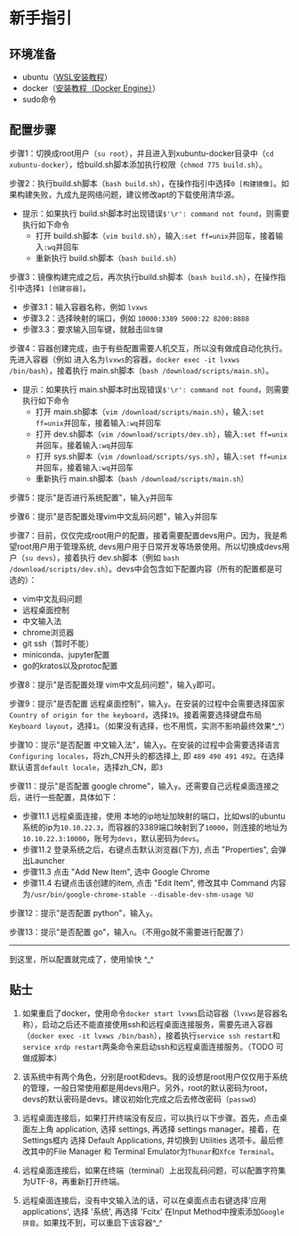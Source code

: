 # 新手指引

## 环境准备

- ubuntu（[WSL安装教程](https://learn.microsoft.com/zh-cn/windows/wsl/install)）
- docker（[安装教程（Docker Engine）](https://docs.docker.com/engine/install/ubuntu/)）
- sudo命令

## 配置步骤

步骤1：切换成root用户（`su root`），并且进入到xubuntu-docker目录中（`cd xubuntu-docker`），给build.sh脚本添加执行权限（`chmod 775 build.sh`）。

步骤2：执行build.sh脚本（`bash build.sh`），在操作指引中选择`0 [构建镜像]`。如果构建失败，九成九是网络问题，建议修改apt的下载使用清华源。

- 提示：如果执行 build.sh脚本时出现错误`$'\r': command not found`，则需要执行如下命令
    - 打开 build.sh脚本（`vim build.sh`），输入`:set ff=unix`并回车，接着输入`:wq`并回车
    - 重新执行 build.sh脚本（`bash build.sh`）

步骤3：镜像构建完成之后，再次执行build.sh脚本（`bash build.sh`），在操作指引中选择`1 [创建容器]`。

- 步骤3.1：输入容器名称，例如 `lvxws`
- 步骤3.2：选择映射的端口，例如 `10000:3389 5000:22 8200:8888`
- 步骤3.3：要求输入回车键，就敲击`回车键`

步骤4：容器创建完成，由于有些配置需要人机交互，所以没有做成自动化执行。先进入容器（例如 进入名为`lvxws`的容器，`docker exec -it lvxws /bin/bash`），接着执行 main.sh脚本（`bash /download/scripts/main.sh`）。

- 提示：如果执行 main.sh脚本时出现错误`$'\r': command not found`，则需要执行如下命令
    - 打开 main.sh脚本（`vim /download/scripts/main.sh`），输入`:set ff=unix`并回车，接着输入`:wq`并回车
    - 打开 dev.sh脚本（`vim /download/scripts/dev.sh`），输入`:set ff=unix`并回车，接着输入`:wq`并回车
    - 打开 sys.sh脚本（`vim /download/scripts/sys.sh`），输入`:set ff=unix`并回车，接着输入`:wq`并回车
    - 重新执行 main.sh脚本（`bash /download/scripts/main.sh`）

步骤5：提示"是否进行系统配置"，输入`y`并回车

步骤6：提示"是否配置处理vim中文乱码问题"，输入`y`并回车

步骤7：目前，仅仅完成root用户的配置，接着需要配置devs用户。因为，我是希望root用户用于管理系统, devs用户用于日常开发等场景使用。所以切换成devs用户（`su devs`），接着执行 dev.sh脚本（例如 `bash /download/scripts/dev.sh`）。devs中会包含如下配置内容（所有的配置都是可选的）：

- vim中文乱码问题
- 远程桌面控制
- 中文输入法
- chrome浏览器
- git ssh（暂时不能）
- miniconda、jupyter配置
- go的kratos以及protoc配置

步骤8：提示"是否配置处理 vim中文乱码问题"，输入`y`即可。

步骤9：提示"是否配置 远程桌面控制"，输入`y`。在安装的过程中会需要选择国家`Country of origin for the keyboard`，选择`19`。接着需要选择键盘布局`Keyboard layout`，选择`1`。（如果没有选择，也不用慌，实测不影响最终效果^_^）

步骤10：提示"是否配置 中文输入法"，输入`y`。在安装的过程中会需要选择语言`Configuring locales`，将zh_CN开头的都选择上, 即 `489 490 491 492`。在选择默认语言`default locale`，选择zh_CN，即`3`

步骤11：提示"是否配置 google chrome"，输入`y`。还需要自己远程桌面连接之后，进行一些配置，具体如下：

- 步骤11.1 远程桌面连接，使用 本地的ip地址加映射的端口，比如wsl的ubuntu系统的ip为`10.10.22.3`，而容器的3389端口映射到了`10000`，则连接的地址为`10.10.22.3:10000`，账号为`devs`，默认密码为`devs`。
- 步骤11.2 登录系统之后，右键点击默认浏览器(下方), 点击 "Properties", 会弹出Launcher
- 步骤11.3 点击 "Add New Item", 选中 Google Chrome
- 步骤11.4 右键点击该创建的item, 点击 "Edit Item", 修改其中 Command 内容为`/usr/bin/google-chrome-stable --disable-dev-shm-usage %U`


步骤12：提示"是否配置 python"，输入`y`。

步骤13：提示"是否配置 go"，输入`n`。（不用go就不需要进行配置了）

---

到这里，所以配置就完成了，使用愉快 ^_^

## 贴士

1. 如果重启了docker，使用命令`docker start lvxws`启动容器（`lvxws`是容器名称），启动之后还不能直接使用ssh和远程桌面连接服务，需要先进入容器（`docker exec -it lvxws /bin/bash`），接着执行`service ssh restart`和`service xrdp restart`两条命令来启动ssh和远程桌面连接服务。（TODO 可做成脚本）

2. 该系统中有两个角色，分别是root和devs。我的设想是root用户仅仅用于系统的管理，一般日常使用都是用devs用户。另外，root的默认密码为root，devs的默认密码是devs。建议初始化完成之后去修改密码（`passwd`）

3. 远程桌面连接后，如果打开终端没有反应，可以执行以下步骤。首先，点击桌面左上角 application, 选择 settings, 再选择 settings manager。接着，在 Settings框内 选择 Default Applications, 并切换到 Utilities 选项卡。最后修改其中的File Manager 和 Terminal Emulator为`Thunar`和`Xfce Terminal`。

4. 远程桌面连接后，如果在终端（terminal）上出现乱码问题，可以配置字符集为UTF-8，再重新打开终端。

5. 远程桌面连接后，没有中文输入法的话，可以在桌面点击右键选择'应用applications', 选择 '系统', 再选择 'Fcitx' 在Input Method中搜索添加`Google拼音`。如果找不到，可以重启下该容器^_^